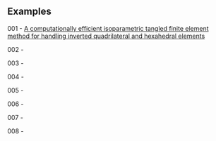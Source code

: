 ## Examples

001 - [A computationally efficient isoparametric tangled finite element method for handling inverted quadrilateral and hexahedral elements](https://doi.org/10.1016/j.cma.2023.115897)

002 -

003 -

004 -

005 -

006 -

007 -

008 -
